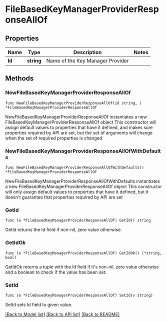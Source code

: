# FileBasedKeyManagerProviderResponseAllOf

## Properties

Name | Type | Description | Notes
------------ | ------------- | ------------- | -------------
**Id** | **string** | Name of the Key Manager Provider | 

## Methods

### NewFileBasedKeyManagerProviderResponseAllOf

`func NewFileBasedKeyManagerProviderResponseAllOf(id string, ) *FileBasedKeyManagerProviderResponseAllOf`

NewFileBasedKeyManagerProviderResponseAllOf instantiates a new FileBasedKeyManagerProviderResponseAllOf object
This constructor will assign default values to properties that have it defined,
and makes sure properties required by API are set, but the set of arguments
will change when the set of required properties is changed

### NewFileBasedKeyManagerProviderResponseAllOfWithDefaults

`func NewFileBasedKeyManagerProviderResponseAllOfWithDefaults() *FileBasedKeyManagerProviderResponseAllOf`

NewFileBasedKeyManagerProviderResponseAllOfWithDefaults instantiates a new FileBasedKeyManagerProviderResponseAllOf object
This constructor will only assign default values to properties that have it defined,
but it doesn't guarantee that properties required by API are set

### GetId

`func (o *FileBasedKeyManagerProviderResponseAllOf) GetId() string`

GetId returns the Id field if non-nil, zero value otherwise.

### GetIdOk

`func (o *FileBasedKeyManagerProviderResponseAllOf) GetIdOk() (*string, bool)`

GetIdOk returns a tuple with the Id field if it's non-nil, zero value otherwise
and a boolean to check if the value has been set.

### SetId

`func (o *FileBasedKeyManagerProviderResponseAllOf) SetId(v string)`

SetId sets Id field to given value.



[[Back to Model list]](../README.md#documentation-for-models) [[Back to API list]](../README.md#documentation-for-api-endpoints) [[Back to README]](../README.md)


